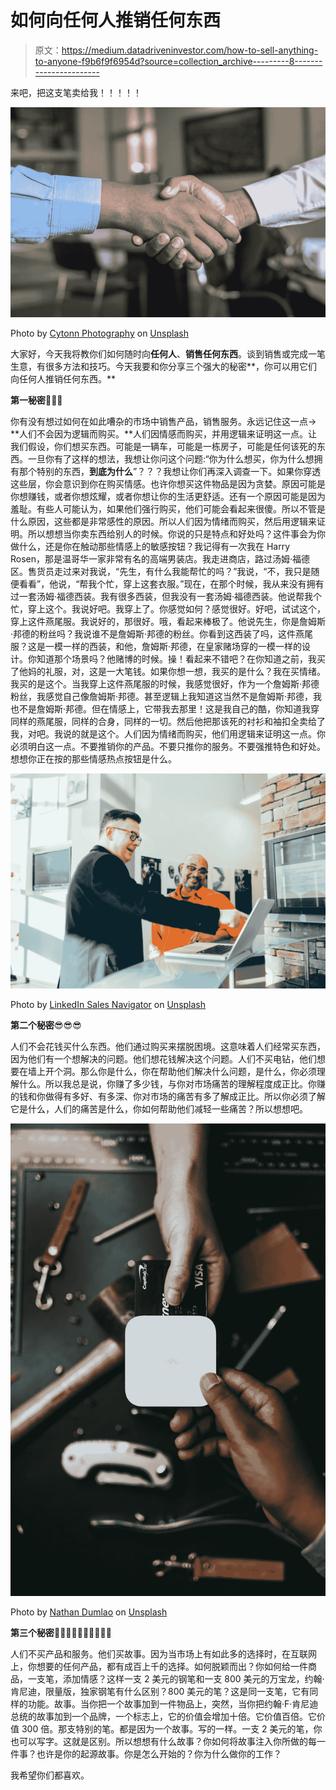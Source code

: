 # 如何向任何人推销任何东西

> 原文：<https://medium.datadriveninvestor.com/how-to-sell-anything-to-anyone-f9b6f9f6954d?source=collection_archive---------8----------------------->

来吧，把这支笔卖给我！！！！！

![](img/d8b612f165f7ecebca57738d5be6daa1.png)

Photo by [Cytonn Photography](https://unsplash.com/@cytonn_photography?utm_source=unsplash&utm_medium=referral&utm_content=creditCopyText) on [Unsplash](https://unsplash.com/s/photos/sales?utm_source=unsplash&utm_medium=referral&utm_content=creditCopyText)

大家好，今天我将教你们如何随时向**任何人**、**销售任何东西**。谈到销售或完成一笔生意，有很多方法和技巧。今天我要和你分享三个强大的秘密**，你可以用它们向任何人推销任何东西。**

**第一秘密🙈🙉🙊**

你有没有想过如何在如此嘈杂的市场中销售产品，销售服务。永远记住这一点→ **人们不会因为逻辑而购买。**人们因情感而购买，并用逻辑来证明这一点。让我们假设，你们想买东西。可能是一辆车，可能是一栋房子，可能是任何该死的东西。一旦你有了这样的想法，我想让你问这个问题:“你为什么想买，你为什么想拥有那个特别的东西，**到底为什么**”？？？我想让你们再深入调查一下。如果你穿透这些层，你会意识到你在购买情感。也许你想买这件物品是因为贪婪。原因可能是你想赚钱，或者你想炫耀，或者你想让你的生活更舒适。还有一个原因可能是因为羞耻。有些人可能认为，如果他们强行购买，他们可能会看起来很傻。所以不管是什么原因，这些都是非常感性的原因。所以人们因为情绪而购买，然后用逻辑来证明。所以想想当你卖东西给别人的时候。你说的只是特点和好处吗？这件事会为你做什么，还是你在触动那些情感上的敏感按钮？我记得有一次我在 Harry Rosen，那是温哥华一家非常有名的高端男装店。我走进商店，路过汤姆·福德区。售货员走过来对我说，“先生，有什么我能帮忙的吗？”我说，“不，我只是随便看看”，他说，“帮我个忙，穿上这套衣服。”现在，在那个时候，我从来没有拥有过一套汤姆·福德西装。我有很多西装，但我没有一套汤姆·福德西装。他说帮我个忙，穿上这个。我说好吧。我穿上了。你感觉如何？感觉很好。好吧，试试这个，穿上这件燕尾服。我说好的，那很好。哦，看起来棒极了。他说先生，你是詹姆斯·邦德的粉丝吗？我说谁不是詹姆斯·邦德的粉丝。你看到这西装了吗，这件燕尾服？这是一模一样的西装，和他，詹姆斯·邦德，在皇家赌场穿的一模一样的设计。你知道那个场景吗？他赌博的时候。操！看起来不错吧？在你知道之前，我买了他妈的礼服，对，这是一大笔钱。如果你想一想，我买的是什么？我在买情绪。我买的是这个。当我穿上这件燕尾服的时候，我感觉很好，作为一个詹姆斯·邦德粉丝，我感觉自己像詹姆斯·邦德。甚至逻辑上我知道这当然不是詹姆斯·邦德，我也不是詹姆斯·邦德。但在情感上，它带我去那里！这是我自己的酷，你知道我穿同样的燕尾服，同样的合身，同样的一切。然后他把那该死的衬衫和袖扣全卖给了我，对吧。我说的就是这个。人们因为情绪而购买，他们用逻辑来证明这一点。你必须明白这一点。不要推销你的产品。不要只推你的服务。不要强推特色和好处。想想你正在按的那些情感热点按钮是什么。

![](img/a8b819793c36c92d925493f25a56c7c5.png)

Photo by [LinkedIn Sales Navigator](https://unsplash.com/@linkedinsalesnavigator?utm_source=unsplash&utm_medium=referral&utm_content=creditCopyText) on [Unsplash](https://unsplash.com/s/photos/sales?utm_source=unsplash&utm_medium=referral&utm_content=creditCopyText)

**第二个秘密**😎😎😎

人们不会花钱买什么东西。他们通过购买来摆脱困境。这意味着人们经常买东西，因为他们有一个想解决的问题。他们想花钱解决这个问题。人们不买电钻，他们想要在墙上开个洞。那么你是什么，你在帮助他们解决什么问题，是什么，你必须理解什么。所以我总是说，你赚了多少钱，与你对市场痛苦的理解程度成正比。你赚的钱和你做得有多好、有多深、你对市场的痛苦有多了解成正比。所以你必须了解它是什么，人们的痛苦是什么，你如何帮助他们减轻一些痛苦？所以想想吧。

![](img/7ce6a0f448f37e8aa3fde6c58a5573fb.png)

Photo by [Nathan Dumlao](https://unsplash.com/@nate_dumlao?utm_source=unsplash&utm_medium=referral&utm_content=creditCopyText) on [Unsplash](https://unsplash.com/s/photos/sales?utm_source=unsplash&utm_medium=referral&utm_content=creditCopyText)

**第三个秘密🤷‍♂️🤷‍♂️🤷‍♂️🤷‍♂️🤷‍♂️**

人们不买产品和服务。他们买故事。因为当市场上有如此多的选择时，在互联网上，你想要的任何产品，都有成百上千的选择。如何脱颖而出？你如何给一件商品，一支笔，添加情感？这样一支 2 美元的钢笔和一支 800 美元的万宝龙，约翰·肯尼迪，限量版，独家钢笔有什么区别？800 美元的笔？这是同一支笔，它有同样的功能。故事。当你把一个故事加到一件物品上，突然，当你把约翰·F·肯尼迪总统的故事加到一个品牌，一个标志上，它的价值会增加十倍。它价值百倍。它价值 300 倍。那支特别的笔。都是因为一个故事。写的一样。一支 2 美元的笔，你也可以写字。这就是区别。所以想想有什么故事？你如何将故事注入你所做的每一件事？也许是你的起源故事。你是怎么开始的？你为什么做你的工作？

我希望你们都喜欢。